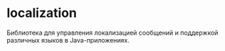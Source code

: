 # localization
Библиотека для управления локализацией сообщений и поддержкой различных языков в Java-приложениях.
